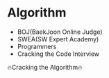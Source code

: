 # Algorithm
- BOJ(BaekJoon Online Judge) 
- SWEA(SW Expert Academy)
- Programmers
- Cracking the Code Interview 

🔥Cracking the Algorithm🔥
